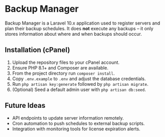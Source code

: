 # Backup Manager

Backup Manager is a Laravel 10.x application used to register servers and plan their backup schedules. It does **not** execute any backups – it only stores information about where and when backups should occur.

## Installation (cPanel)

1. Upload the repository files to your cPanel account.
2. Ensure PHP 8.1+ and Composer are available.
3. From the project directory run `composer install`.
4. Copy `.env.example` to `.env` and adjust the database credentials.
5. Run `php artisan key:generate` followed by `php artisan migrate`.
6. (Optional) Seed a default admin user with `php artisan db:seed`.

## Future Ideas

- API endpoints to update server information remotely.
- Cron automation to push schedules to external backup scripts.
- Integration with monitoring tools for license expiration alerts.
